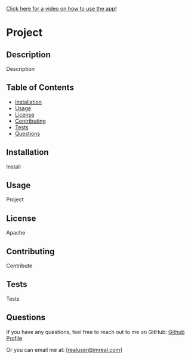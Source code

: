 <a href="https://drive.google.com/file/d/1E_PTKFuKg3ek5dkLJBxYgncgGwD2oN_y/view?usp=sharing">Click here for a video on how to use the app!</a>


# Project
  ## Description
  Description 
  
  ## Table of Contents
  - [Installation](#installation)
  - [Usage](#usage)
  - [License](#license)
  - [Contributing](#contributing)
  - [Tests](#tests)
  - [Questions](#questions)
  
    
  ## Installation
  Install
  
  ## Usage
  Project
  
  ## License
  Apache
  
  ## Contributing
  Contribute
  
  ## Tests
  Tests

  ## Questions
  If you have any questions, feel free to reach out to me on GitHub:
  [Github Profile](https://github.com/realuser)
  
  Or you can email me at:
  [realuser@imreal.com]

  
